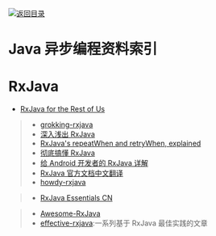 [![返回目录](https://parg.co/UGo)](https://github.com/wxyyxc1992/Awesome-Reference) 
 
 


# Java 异步编程资料索引

# RxJava

* [RxJava for the Rest of Us](https://realm.io/news/mobilization-hugo-visser-rxjava-for-rest-of-us/)

> * [grokking-rxjava](http://blog.danlew.net/2014/09/15/grokking-rxjava-part-1/)
> * [深入浅出 RxJava](http://blog.csdn.net/lzyzsd/article/details/41833541)
> * [RxJava's repeatWhen and retryWhen, explained](http://blog.danlew.net/2016/01/25/rxjavas-repeatwhen-and-retrywhen-explained/)
> * [彻底搞懂 RxJava](http://ms.csdn.net/geek/57742)
> * [给 Android 开发者的 RxJava 详解](http://gank.io/post/560e15be2dca930e00da1083#toc_8)
> * [RxJava 官方文档中文翻译](https://mcxiaoke.gitbooks.io/rxdocs/content/Intro.html)
> * [howdy-rxjava](https://medium.com/fuzz/howdy-rxjava-8f40fef88181#.hzvemavv6)

> * [RxJava Essentials CN](http://rxjava.yuxingxin.com/chapter1/chapter1.html)

> * [Awesome-RxJava](https://github.com/lzyzsd/Awesome-RxJava)
> * [effective-rxjava](https://github.com/mgp/effective-rxjava):一系列基于 RxJava 最佳实践的文章
